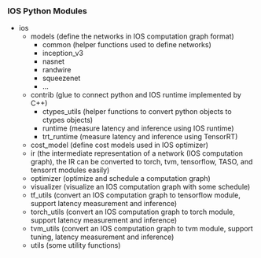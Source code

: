 ### IOS Python Modules

- ios
    - models (define the networks in IOS computation graph format)
        - common (helper functions used to define networks)
        - inception_v3
        - nasnet
        - randwire
        - squeezenet
        - ...
    - contrib (glue to connect python and IOS runtime implemented by C++)
        - ctypes_utils (helper functions to convert python objects to ctypes objects)
        - runtime (measure latency and inference using IOS runtime)
        - trt_runtime (measure latency and inference using TensorRT)
    - cost_model (define cost models used in IOS optimizer)
    - ir (the intermediate representation of a network (IOS computation graph), the IR can be converted to torch, tvm, tensorflow, TASO, and tensorrt modules easily)
    - optimizer (optimize and schedule a computation graph)
    - visualizer (visualize an IOS computation graph with some schedule)
    - tf_utils (convert an IOS computation graph to tensorflow module, support latency measurement and inference)
    - torch_utils (convert an IOS computation graph to torch module, support latency measurement and inference)
    - tvm_utils (convert an IOS computation graph to tvm module, support tuning, latency measurement and inference)
    - utils (some utility functions)

